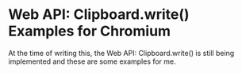 # Web API: Clipboard.write() Examples for Chromium
At the time of writing this, the Web API: Clipboard.write() is still being implemented and these are some examples for me.
